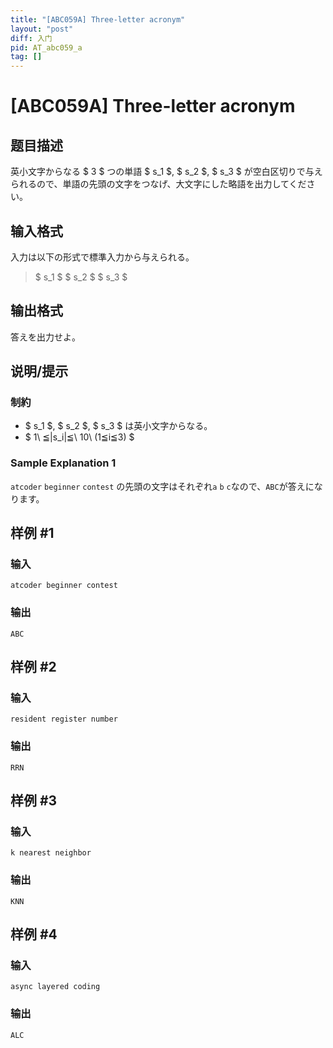 ```yaml
---
title: "[ABC059A] Three-letter acronym"
layout: "post"
diff: 入门
pid: AT_abc059_a
tag: []
---
```


# [ABC059A] Three-letter acronym

## 题目描述

[problemUrl]: https://atcoder.jp/contests/abc059/tasks/abc059_a

英小文字からなる $ 3 $ つの単語 $ s_1 $, $ s_2 $, $ s_3 $ が空白区切りで与えられるので、単語の先頭の文字をつなげ、大文字にした略語を出力してください。

## 输入格式

入力は以下の形式で標準入力から与えられる。

> $ s_1 $ $ s_2 $ $ s_3 $

## 输出格式

答えを出力せよ。

## 说明/提示

### 制約

- $ s_1 $, $ s_2 $, $ s_3 $ は英小文字からなる。
- $ 1\ ≦|s_i|≦\ 10\ (1≦i≦3) $

### Sample Explanation 1

`atcoder` `beginner` `contest` の先頭の文字はそれぞれ`a` `b` `c`なので、`ABC`が答えになります。

## 样例 #1

### 输入

```
atcoder beginner contest
```

### 输出

```
ABC
```

## 样例 #2

### 输入

```
resident register number
```

### 输出

```
RRN
```

## 样例 #3

### 输入

```
k nearest neighbor
```

### 输出

```
KNN
```

## 样例 #4

### 输入

```
async layered coding
```

### 输出

```
ALC
```

